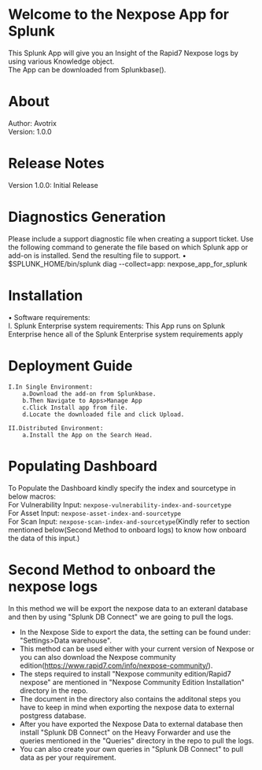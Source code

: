# Welcome to the Nexpose App for Splunk
This Splunk App will give you an Insight of the Rapid7 Nexpose logs by using various Knowledge object. <br />
The App can be downloaded from Splunkbase().

# About
Author: Avotrix <br />
Version: 1.0.0

# Release Notes
Version 1.0.0: Initial Release

# Diagnostics Generation
Please include a support diagnostic file when creating a support ticket. Use the following command to generate the file based on which Splunk app or add-on is
      installed. Send the resulting file to support.
      •	$SPLUNK_HOME/bin/splunk diag --collect=app:  nexpose_app_for_splunk
      
# Installation
•	Software requirements:<br />
    I.	Splunk Enterprise system requirements: This App runs on Splunk Enterprise hence all of the Splunk Enterprise system requirements apply

# Deployment Guide
    I.In Single Environment:
        a.Download the add-on from Splunkbase.
        b.Then Navigate to Apps>Manage App
        c.Click Install app from file.
        d.Locate the downloaded file and click Upload.
    
    II.Distributed Environment:
        a.Install the App on the Search Head.
        
# Populating Dashboard
To Populate the Dashboard kindly specify the index and sourcetype in below macros:<br />
     For Vulnerability Input: `nexpose-vulnerability-index-and-sourcetype`<br />
     For Asset Input: `nexpose-asset-index-and-sourcetype`<br />
     For Scan Input: `nexpose-scan-index-and-sourcetype`(Kindly refer to section mentioned below(Second Method to onboard logs) to know how onboard the data of this                       input.)
     
# Second Method to onboard the nexpose logs
In this method we will be export the nexpose data to an exteranl database and then by using "Splunk DB Connect" we are going to pull the logs.
  - In the Nexpose Side to export the data, the setting can be found under: "Settings>Data warehouse".
  - This method can be used either with your current version of Nexpose or you can also download the 
  	  Nexpose community edition(https://www.rapid7.com/info/nexpose-community/).
  - The steps required to install "Nexpose community edition/Rapid7 nexpose" are mentioned in "Nexpose Community Edition Installation" directory in the repo.
  - The document in the directory also contains the additonal steps you have to keep in mind when exporting the nexpose data to external postgress database.
  - After you have exported the Nexpose Data to external database then install "Splunk DB Connect" on the Heavy Forwarder and use the queries mentioned in the
     "Queries" directory in the repo to pull the logs.
  - You can also create your own queries in "Splunk DB Connect" to pull data as per your requirement.



